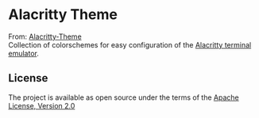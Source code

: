 # Alacritty Theme

From: [Alacritty-Theme]  
Collection of colorschemes for easy configuration of the [Alacritty terminal
emulator].

[Alacritty-Theme]: https://github.com/alacritty/alacritty-theme
[Alacritty terminal emulator]: https://github.com/alacritty/alacritty

## License

The project is available as open source under the terms of the [Apache License, Version 2.0](LICENSE)
